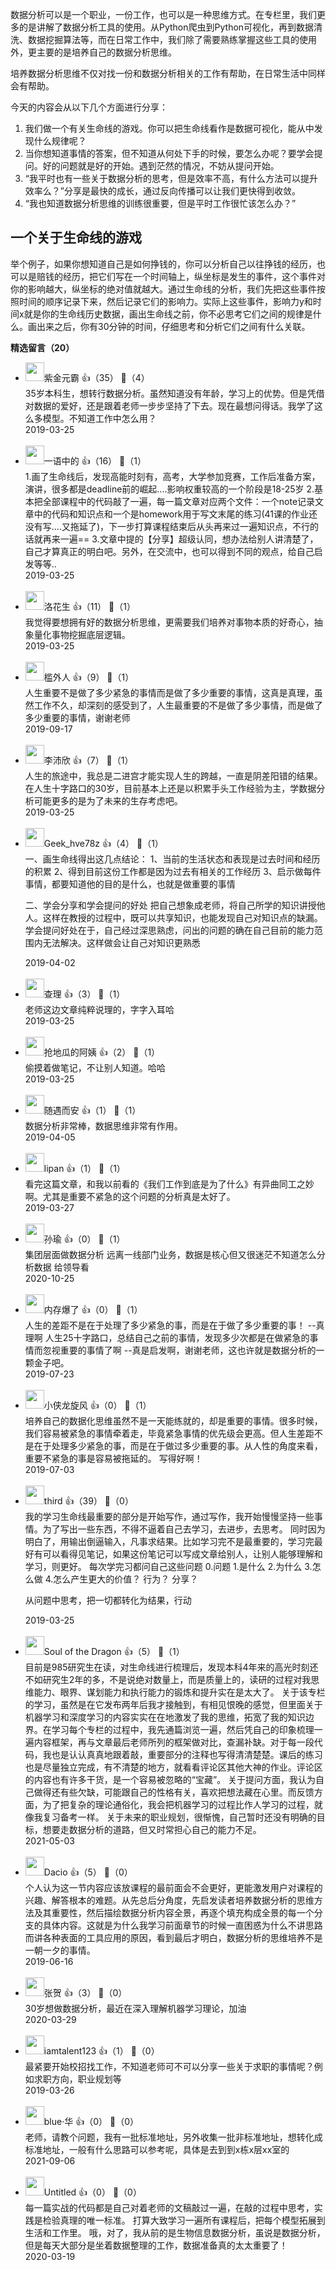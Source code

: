 数据分析可以是一个职业，一份工作，也可以是一种思维方式。在专栏里，我们更多的是讲解了数据分析工具的使用。从Python爬虫到Python可视化，再到数据清洗、数据挖掘算法等，而在日常工作中，我们除了需要熟练掌握这些工具的使用外，更主要的是培养自己的数据分析思维。

培养数据分析思维不仅对找一份和数据分析相关的工作有帮助，在日常生活中同样会有帮助。

今天的内容会从以下几个方面进行分享：

1. 我们做一个有关生命线的游戏。你可以把生命线看作是数据可视化，能从中发现什么规律呢？
2. 当你想知道事情的答案，但不知道从何处下手的时候，要怎么办呢？要学会提问。好的问题就是好的开始。遇到茫然的情况，不妨从提问开始。
3. “我平时也有一些关于数据分析的思考，但是效率不高，有什么方法可以提升效率么？”分享是最快的成长，通过反向传播可以让我们更快得到收敛。
4. “我也知道数据分析思维的训练很重要，但是平时工作很忙该怎么办？”

## 一个关于生命线的游戏

举个例子，如果你想知道自己是如何挣钱的，你可以分析自己以往挣钱的经历，也可以是赔钱的经历，把它们写在一个时间轴上，纵坐标是发生的事件，这个事件对你的影响越大，纵坐标的绝对值就越大。通过生命线的分析，我们先把这些事件按照时间的顺序记录下来，然后记录它们的影响力。实际上这些事件，影响力y和时间x就是你的生命线历史数据，画出生命线之前，你不必思考它们之间的规律是什么。画出来之后，你有30分钟的时间，仔细思考和分析它们之间有什么关联。
<div><strong>精选留言（20）</strong></div><ul>
<li><img src="https://static001.geekbang.org/account/avatar/00/14/ce/da/4d0663b2.jpg" width="30px"><span>紫金元霸</span> 👍（35） 💬（4）<div>35岁本科生，想转行数据分析。虽然知道没有年龄，学习上的优势。但是凭借对数据的爱好，还是跟着老师一步步坚持了下去。现在最想问得话。我学了这么多模型。不知道工作中怎么用？</div>2019-03-25</li><br/><li><img src="https://static001.geekbang.org/account/avatar/00/14/24/b0/a6e0b03a.jpg" width="30px"><span>一语中的</span> 👍（16） 💬（1）<div>1.画了生命线后，发现高能时刻有，高考，大学参加竞赛，工作后准备方案，演讲，很多都是deadline前的崛起....影响权重较高的一个阶段是18-25岁
2.基本把全部课程中的代码敲了一遍，每一篇文章对应两个文件：一个note记录文章中的代码和知识点和一个是homework用于写文末尾的练习(41课的作业还没有写....又拖延了)，下一步打算课程结束后从头再来过一遍知识点，不行的话就再来一遍==
3.文章中提的【分享】超级认同，想办法给别人讲清楚了，自己才算真正的明白吧。另外，在交流中，也可以得到不同的观点，给自己启发等等..
</div>2019-03-25</li><br/><li><img src="https://static001.geekbang.org/account/avatar/00/0f/b1/42/5835bb4f.jpg" width="30px"><span>洛花生</span> 👍（11） 💬（1）<div>我觉得要想拥有好的数据分析思维，更需要我们培养对事物本质的好奇心，抽象量化事物挖掘底层逻辑。</div>2019-03-25</li><br/><li><img src="https://static001.geekbang.org/account/avatar/00/10/11/82/ab3f0985.jpg" width="30px"><span>槛外人</span> 👍（9） 💬（1）<div>人生重要不是做了多少紧急的事情而是做了多少重要的事情，这真是真理，虽然工作不久，却深刻的感受到了，人生最重要的不是做了多少事情，而是做了多少重要的事情，谢谢老师</div>2019-09-17</li><br/><li><img src="https://static001.geekbang.org/account/avatar/00/14/cb/07/e34220d6.jpg" width="30px"><span>李沛欣</span> 👍（7） 💬（1）<div>人生的旅途中，我总是二进宫才能实现人生的跨越，一直是阴差阳错的结果。在人生十字路口的30岁，目前基本上还是以积累手头工作经验为主，学数据分析可能更多的是为了未来的生存考虑吧。</div>2019-03-25</li><br/><li><img src="https://static001.geekbang.org/account/avatar/00/0f/7d/05/4bad0c7c.jpg" width="30px"><span>Geek_hve78z</span> 👍（4） 💬（1）<div>一、画生命线得出这几点结论：
1、当前的生活状态和表现是过去时间和经历的积累
2、得到目前这份工作都是因为过去有相关的工作经历
3、启示做每件事情，都要知道他的目的是什么，也就是做重要的事情

二、学会分享和学会提问的好处
把自己想象成老师，将自己所学的知识讲授他人。这样在教授的过程中，既可以共享知识，也能发现自己对知识点的缺漏。
学会提问好处在于，自己经过深思熟虑，问出的问题的确在自己目前的能力范围内无法解决。这样做会让自己对知识更熟悉</div>2019-04-02</li><br/><li><img src="https://static001.geekbang.org/account/avatar/00/0f/66/f9/abb7bfe3.jpg" width="30px"><span>查理</span> 👍（3） 💬（1）<div>老师这边文章纯粹说理的，字字入耳哈</div>2019-03-25</li><br/><li><img src="https://static001.geekbang.org/account/avatar/00/12/d7/98/630fa899.jpg" width="30px"><span>抢地瓜的阿姨</span> 👍（2） 💬（1）<div>偷摸着做笔记，不让别人知道。哈哈</div>2019-03-25</li><br/><li><img src="https://static001.geekbang.org/account/avatar/00/16/ad/93/f2371fd0.jpg" width="30px"><span>随遇而安</span> 👍（1） 💬（1）<div>数据分析非常棒，数据思维非常有作用。</div>2019-04-05</li><br/><li><img src="https://static001.geekbang.org/account/avatar/00/14/8f/84/2c2d8c47.jpg" width="30px"><span>lipan</span> 👍（1） 💬（1）<div>看完这篇文章，和我以前看的《我们工作到底是为了什么》有异曲同工之妙啊。尤其是重要不紧急的这个问题的分析真是太好了。</div>2019-03-27</li><br/><li><img src="https://static001.geekbang.org/account/avatar/00/1b/99/49/43bd37b4.jpg" width="30px"><span>孙瑜</span> 👍（0） 💬（1）<div>集团层面做数据分析 远离一线部门业务，数据是核心但又很迷茫不知道怎么分析数据 给领导看</div>2020-10-25</li><br/><li><img src="https://static001.geekbang.org/account/avatar/00/18/42/f7/67a2e6ee.jpg" width="30px"><span>内存爆了</span> 👍（0） 💬（1）<div>人生的差距不是在于处理了多少紧急的事，而是在于做了多少重要的事！ --真理啊
人生25十字路口，总结自己之前的事情，发现多少次都是在做紧急的事情而忽视重要的事情了啊
--真是启发啊，谢谢老师，这也许就是数据分析的一颗金子吧。</div>2019-07-23</li><br/><li><img src="https://static001.geekbang.org/account/avatar/00/11/30/29/d6816ebf.jpg" width="30px"><span>小侠龙旋风</span> 👍（0） 💬（1）<div>培养自己的数据化思维虽然不是一天能练就的，却是重要的事情。很多时候，我们容易被紧急的事情牵着走，毕竟紧急事情的优先级会更高。但人生差距不是在于处理多少紧急的事，而是在于做过多少重要的事。从人性的角度来看，重要不紧急的事是容易被拖延的。
写得好啊！</div>2019-07-03</li><br/><li><img src="https://static001.geekbang.org/account/avatar/00/0f/a4/5a/e708e423.jpg" width="30px"><span>third</span> 👍（39） 💬（0）<div>我的学习生命线最重要的部分是开始写作，通过写作，我开始慢慢坚持一些事情。为了写出一些东西，不得不逼着自己去学习，去进步，去思考。
同时因为明白了，用输出倒逼输入，凡事求结果。比如学习完不是最重要的，学习完最好有可以看得见笔记，如果这份笔记可以写成文章给别人，让别人能够理解和学习，则更好。
每次学完习都问自己这些问题
0.问题
1.是什么
2.为什么
3.怎么做
4.怎么产生更大的价值？
行为？
分享？

从问题中思考，把一切都转化为结果，行动</div>2019-03-25</li><br/><li><img src="https://static001.geekbang.org/account/avatar/00/25/33/7b/9e012181.jpg" width="30px"><span>Soul of the Dragon</span> 👍（5） 💬（1）<div>目前是985研究生在读，对生命线进行梳理后，发现本科4年来的高光时刻还不如研究生2年的多，不是说绝对数量上，而是质量上的，读研的过程对我思维能力、眼界、谋划能力和执行能力的锻炼和提升实在是太大了。
关于该专栏的学习，虽然是在它发布两年后我才接触到，有相见恨晚的感觉，但里面关于机器学习和深度学习的内容实实在在地激发了我的思维，拓宽了我的知识边界。在学习每个专栏的过程中，我先通篇浏览一遍，然后凭自己的印象梳理一遍内容框架，再与文章最后老师所列的框架做对比，查漏补缺。对于每一段代码，我也是认认真真地跟着敲，重要部分的注释也写得清清楚楚。课后的练习也是尽量独立完成，有不清楚的地方，就看看评论区其他大神的作业。评论区的内容也有许多干货，是一个容易被忽略的“宝藏”。
关于提问方面，我认为自己做得还有些欠缺，可能跟自己的性格有关，喜欢把想法藏在心里。而反馈方面，为了把复杂的理论通俗化，我会把机器学习的过程比作人学习的过程，就像我复习备考一样。
关于未来的职业规划，很惭愧，自己暂时还没有明确的目标，想要走数据分析的道路，但又时常担心自己的能力不足。</div>2021-05-03</li><br/><li><img src="https://static001.geekbang.org/account/avatar/00/11/4d/ec/927d9c5f.jpg" width="30px"><span>Dacio</span> 👍（5） 💬（0）<div>个人认为这一节内容应该放课程的最前面会不会更好，更能激发用户对课程的兴趣、解答根本的难题。从先总后分角度，先启发读者培养数据分析的思维方法及其重要性，然后描绘数据分析内容全景，再逐个填充构成全景的每一个分支的具体内容。这就是为什么我学习前面章节的时候一直困惑为什么不讲思路而讲各种表面的工具应用的原因，看到最后才明白，数据分析的思维培养不是一朝一夕的事情。</div>2019-06-16</li><br/><li><img src="https://static001.geekbang.org/account/avatar/00/13/94/6d/5cd6e8c7.jpg" width="30px"><span>张贺</span> 👍（3） 💬（0）<div>30岁想做数据分析，最近在深入理解机器学习理论，加油</div>2020-03-29</li><br/><li><img src="" width="30px"><span>iamtalent123</span> 👍（1） 💬（0）<div>最紧要开始校招找工作，不知道老师可不可以分享一些关于求职的事情呢？例如求职方向，职业规划等</div>2019-03-26</li><br/><li><img src="https://static001.geekbang.org/account/avatar/00/12/eb/74/cf6b31db.jpg" width="30px"><span>blue·华</span> 👍（0） 💬（0）<div>老师，请教个问题，我有一批标准地址，另外收集一批非标准地址，想转化成标准地址，一般有什么思路可以参考呢，具体是去到到x栋x层xx室的</div>2021-09-06</li><br/><li><img src="https://static001.geekbang.org/account/avatar/00/0f/dc/68/006ba72c.jpg" width="30px"><span>Untitled</span> 👍（0） 💬（0）<div>每一篇实战的代码都是自己对着老师的文稿敲过一遍，在敲的过程中思考，实践是检验真理的唯一标准。
打算大致学习一遍所有课程后，把每个模型拓展到生活和工作里。
哦，对了，我从前的是生物信息数据分析，虽说是数据分析，但是每天大部分是坐着数据整理的工作，数据准备真的太太重要了！</div>2020-03-19</li><br/>
</ul>
